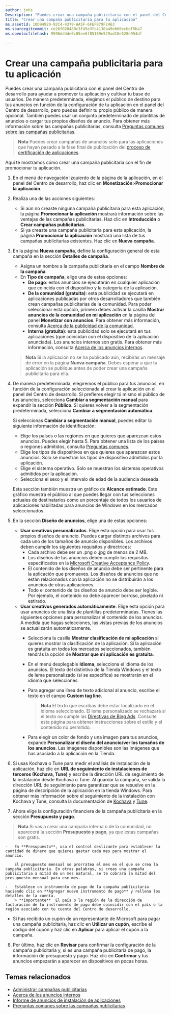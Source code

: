 ```yaml
---
author: jnHs
Description: "Puedes crear una campaña publicitaria con el panel del Centro de desarrollo para ayudar a promover tu aplicación y cultivar tu base de usuarios."
title: "Crear una campaña publicitaria para tu aplicación"
ms.assetid: 10D94929-92C4-4379-AA5F-6FEF879F2463
ms.sourcegitcommit: ce26f020480c3f45e3fc4130a49eb66ecbdf5ba7
ms.openlocfilehash: 9596dd4de0c05ee6f85189e529ad18e528e954df

---
```


# Crear una campaña publicitaria para tu aplicación


Puedes crear una campaña publicitaria con el panel del Centro de desarrollo para ayudar a promover tu aplicación y cultivar tu base de usuarios. De manera predeterminada, elegimos el público de destino para tus anuncios en función de la configuración de tu aplicación en el panel del Centro de desarrollo, pero puedes definir tu propio público de manera opcional. También puedes usar un conjunto predeterminado de plantillas de anuncios o cargar tus propios diseños de anuncio. Para obtener más información sobre las campañas publicitarias, consulta [Preguntas comunes sobre las campañas publicitarias](common-questions.md).

> **Nota**  Puedes crear campañas de anuncios solo para las aplicaciones que hayan pasado a la fase final de publicación del [proceso de certificación de aplicaciones](the-app-certification-process.md).

Aquí te mostramos cómo crear una campaña publicitaria con el fin de promocionar tu aplicación.

1.  En el menú de navegación izquierdo de la página de la aplicación, en el panel del Centro de desarrollo, haz clic en **Monetización**&gt;**Promocionar la aplicación**.
2.  Realiza una de las acciones siguientes:

    -   Si aún no creaste ninguna campaña publicitaria para esta aplicación, la página **Promocionar la aplicación** mostrará información sobre las ventajas de las campañas publicitarias. Haz clic en **Introducción** o **Crear campañas publicitarias**.
    -   Si ya creaste una campaña publicitaria para esta aplicación, la página **Promocionar la aplicación** mostrará una lista de tus campañas publicitarias existentes. Haz clic en **Nueva campaña**.

3.  En la página **Nueva campaña**, define la configuración general de esta campaña en la sección **Detalles de campaña**.
    -   Asigna un nombre a la campaña publicitaria en el campo **Nombre de la campaña**.
    -   En **Tipo de campaña**, elige una de estas opciones:
        -   **De pago**: estos anuncios se ejecutarán en cualquier aplicación que coincida con el dispositivo y la categoría de la aplicación.
        -   **De la comunidad (gratuita)**: esta publicidad se ejecutará en aplicaciones publicadas por otros desarrolladores que también crean campañas publicitarias de la comunidad. Para poder seleccionar esta opción, primero debes activar la casilla **Mostrar anuncios de la comunidad en mi aplicación** en la página del panel **Monetizar con anuncios**. Para obtener más información, consulta [Acerca de la publicidad de la comunidad](about-community-ads.md).
        -   **Interna (gratuita)**: esta publicidad solo se ejecutará en tus aplicaciones (que coincidan con el dispositivo de la aplicación anunciada). Los anuncios internos son gratis. Para obtener más información, consulta [Acerca de los anuncios internos](about-house-ads.md).

    > **Nota** Si la aplicación no se ha publicado aún, recibirás un mensaje de error en la página **Nueva campaña**. Debes esperar a que tu aplicación se publique antes de poder crear una campaña publicitaria para ella.

4.  De manera predeterminada, elegiremos el público para tus anuncios, en función de la configuración seleccionada al crear la aplicación en el panel del Centro de desarrollo. Si prefieres elegir tú mismo el público de tus anuncios, selecciona **Cambiar a segmentación manual** para expandir la sección **Público**. Si quieres volver a la segmentación predeterminada, selecciona **Cambiar a segmentación automática**.

    Si seleccionas **Cambiar a segmentación manual**, puedes editar la siguiente información de identificación:

    -   Elige los países o las regiones en que quieres que aparezcan estos anuncios. Puedes elegir hasta 5. Para obtener una lista de los países o regiones admitidos, consulta [Preguntas comunes](common-questions.md).
    -   Elige los tipos de dispositivos en que quieres que aparezcan estos anuncios. Solo se muestran los tipos de dispositivo admitidos por la aplicación.
    -   Elige el sistema operativo. Solo se muestran los sistemas operativos admitidos por la aplicación.
    -   Selecciona el sexo y el intervalo de edad de la audiencia deseada.

    Esta sección también muestra un gráfico de **Alcance estimado**. Este gráfico muestra el público al que puedes llegar con tus selecciones actuales de destinatarios como un porcentaje de todos los usuarios de aplicaciones habilitadas para anuncios de Windows en los mercados seleccionados.

5.  En la sección **Diseño de anuncios**, elige una de estas opciones:
    -   **Usar creativos personalizados**. Elige esta opción para usar tus propios diseños de anuncio. Puedes cargar distintos archivos para cada uno de los tamaños de anuncio disponibles. Los archivos deben cumplir los siguientes requisitos y directrices:
        -   Cada archivo debe ser un .png o .jpg de menos de 2 MB.
        -   Los diseños de tus anuncios deben cumplir los requisitos especificados en la [Microsoft Creative Acceptance Policy](http://go.microsoft.com/fwlink?LinkId=532595).
        -   El contenido de los diseños de anuncio debe ser pertinente para la aplicación que promueves. Los diseños de anuncios que no están relacionados con la aplicación no se distribuirán a los anuncios de otras aplicaciones.
        -   Todo el contenido de los diseños de anuncio debe ser legible. Por ejemplo, el contenido no debe aparecer borroso, pixelado ni estirado.
    -   **Usar creativos generados automáticamente**. Elige esta opción para usar anuncios de una lista de plantillas predeterminadas. Tienes las siguientes opciones para personalizar el contenido de los anuncios. A medida que hagas selecciones, las vistas previas de los anuncios se actualizarán automáticamente.
        -   Selecciona la casilla **Mostrar clasificación de mi aplicación** si quieres mostrar la clasificación de la aplicación. Si la aplicación es gratuita en todos los mercados seleccionados, también tendrás la opción de **Mostrar que mi aplicación es gratuita**.
        -   En el menú desplegable **Idioma**, selecciona el idioma de los anuncios. El texto del distintivo de la Tienda Windows y el texto de lema personalizado (si se especifica) se mostrarán en el idioma que selecciones.
        -   Para agregar una línea de texto adicional al anuncio, escribe el texto en el campo **Custom tag line**.
            > **Nota**  El texto que escribas debe estar localizado en el idioma seleccionado. El lema personalizado se rechazará si el texto no cumple las [Directivas de Bing Ads](http://go.microsoft.com/fwlink?LinkId=398341). Consulte esta página para obtener instrucciones sobre el estilo y el contenido no permitido.

        -   Para elegir un color de fondo y una imagen para tus anuncios, expande **Personalizar el diseño del anuncio/ver los tamaños de los anuncios**. Las imágenes disponibles son las imágenes que has asociado a la aplicación en la Tienda.

6. Si usas Kochava o Tune para medir el análisis de instalación de la aplicación, haz clic en **URL de seguimiento de instalaciones de terceros (Kochava, Tune)** y escribe la dirección URL de seguimiento de la instalación desde Kochava o Tune. Al guardar la campaña, se valida la dirección URL de seguimiento para garantizar que se resuelve en la página de descripción de la aplicación en la tienda Windows. Para obtener más información sobre el seguimiento de la instalación con Kochava y Tune, consulta la documentación de [Kochava](http://support.kochava.com/) y [Tune](https://help.tune.com/).

7.  Ahora elige la configuración financiera de la campaña publicitaria en la sección **Presupuesto y pago**.
   > **Nota**  Si vas a crear una campaña interna o de la comunidad, no aparecerá la sección **Presupuesto y pago**, ya que estas campañas son gratis.

    -   En **Presupuesto**, usa el control deslizante para establecer la cantidad de dinero que quieres gastar cada mes para mostrar el anuncio.

        El presupuesto mensual se prorratea el mes en el que se crea la campaña publicitaria. En otras palabras, si creas una campaña publicitaria a mitad de un mes natural, se te cobrará la mitad del presupuesto mensual para ese mes.

    -   Establece un instrumento de pago de la campaña publicitaria haciendo clic en **Agregar nuevo instrumento de pago** y rellena los detalles de la cuenta.
        > **Importante**  El país o la región de la dirección de facturación de tu instrumento de pago debe coincidir con el país o la región asociado con tu cuenta del Centro de desarrollo.
- Si has recibido un cupón de un representante de Microsoft para pagar una campaña publicitaria, haz clic en **Utilizar un cupón**, escribe el código del cupón y haz clic en **Aplicar** para aplicar el cupón a la campaña.

8.  Por último, haz clic en **Revisar** para confirmar la configuración de la campaña publicitaria y, si es una campaña publicitaria de pago, la información de presupuesto y pago. Haz clic en **Confirmar** y tus anuncios empezarán a aparecer en dispositivos en pocas horas.

## Temas relacionados

* [Administrar campañas publicitarias](managing-your-ad-campaign.md)
* [Acerca de los anuncios internos](about-house-ads.md)
* [Informe de anuncios de instalación de aplicaciones](app-install-ads-reports.md)
* [Preguntas comunes sobre las campañas publicitarias](common-questions.md)
 

 



<!--HONumber=Jun16_HO5-->


